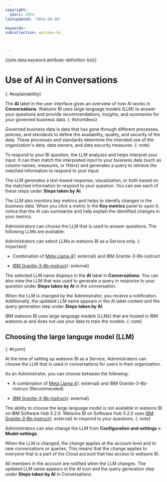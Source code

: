 ```yaml
---
copyright:
  years: 2024
lastupdated: "2024-04-26"

keywords:
subcollection: watsonx-bi



---
```


{{site.data.keyword.attribute-definition-list}}

# Use of AI in Conversations 
{: #explainability}

The **AI** label in the user interface gives an overview of how AI works in **Conversations**. Watsonx BI uses large language models (LLM) to answer your questions and provide recommendations, insights, and summaries for your governed business data. {: #shortdesc}

Governed business data is data that has gone through different processes, policies, and standards to define the availability, quality, and security of the data. These processes and standards determine the intended use of the organization's data, data owners, and data security measures.
{: note}

To respond to your BI question, the LLM analyzes and helps interpret your input. It can then match the interpreted input to your business data (such as column names, measures, or filters) and generates a query to retrieve the matched information to respond to your input. 

The LLM generates a text-based response, visualization, or both based on the matched information to respond to your question. You can see each of these steps under **Steps taken by AI**. 

The LLM also monitors key metrics and helps to identify changes in the business data. When you click a metric in the **Key metrics** panel to open it, notice that the AI can summarize and help explain the identified changes in your metrics.

Administrators can choose the LLM that is used to answer questions. The following LLMs are available: 

Administrators can select LLMs in watsonx BI as a Service only. 
{: important}

- Combination of [Meta Llama 4](https://www.ibm.com/docs/watsonx/w-and-w/latest?topic=models-third-party-foundation#llama-4){: external} and IBM Granite-3-8b-instruct 

- [IBM Granite-3-8b-instruct](https://www.ibm.com/docs/watsonx/w-and-w/latest?topic=models-granite-30-8b-instruct-model-card){: external}

The selected LLM name displays in the **AI** label in **Conversations**. You can also view the LLM that was used to generate a query in response to your question under **Steps taken by AI** in the conversation.

When the LLM is changed by the Administrator, you receive a notification. Additionally, the updated LLM name appears in the AI label content and the query generation step under **Steps taken by AI**. 

IBM watsonx BI uses large language models (LLMs) that are hosted in IBM watsonx.ai and does not use your data to train the models.
{: note}

## Choosing the large languge model (LLM)
{: #cyom}

At the time of setting up watsonx BI as a Service, Administrators can choose the LLM that is used in conversations for users in their organization. 

As an Administrator, you can choose between the following:

- A combination of [Meta Llama 4](https://www.ibm.com/docs/watsonx/w-and-w/latest?topic=models-third-party-foundation#llama-4){: external} and IBM Granite-3-8b-instruct (Recommended)

- [IBM Granite-3-8b-instruct](https://www.ibm.com/docs/watsonx/w-and-w/latest?topic=models-granite-30-8b-instruct-model-card){: external}

The ability to choose the large language model is not available in watsonx BI on IBM Software Hub 5.2.0. Watsonx BI on Software Hub 5.2.0 uses [IBM Granite-3-8b-instruct](https://www.ibm.com/docs/watsonx/w-and-w/latest?topic=models-granite-30-8b-instruct-model-card){: external} to respond to your questions.
{: note}

Administrators can also change the LLM from **Configuration and settings > Model settings**. 

When the LLM is changed, the change applies at the account level and to new conversations or queries. This means that the change applies to everyone that is a part of the Cloud account that has access to watsonx BI.

All members in the account are notified when the LLM changes. The updated LLM name appears in the AI icon and the query generation step under **Steps taken by AI** in Conversations. 
